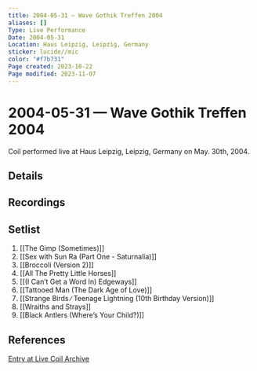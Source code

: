 ```yaml
---
title: 2004-05-31 — Wave Gothik Treffen 2004
aliases: []
Type: Live Performance
Date: 2004-05-31
Location: Haus Leipzig, Leipzig, Germany
sticker: lucide//mic
color: "#f7b731"
Page created: 2023-10-22
Page modified: 2023-11-07
---
```


# 2004-05-31 — Wave Gothik Treffen 2004

Coil performed live at Haus Leipzig, Leipzig, Germany on May. 30th, 2004.

## Details


## Recordings


## Setlist
1. [[The Gimp (Sometimes)]]
2. [[Sex with Sun Ra (Part One - Saturnalia)]]
3. [[Broccoli (Version 2)]]
4. [[All The Pretty Little Horses]]
5. [[(I Can’t Get a Word In) Edgeways]]
6. [[Tattooed Man (The Dark Age of Love)]]
7. [[Strange Birds ∕ Teenage Lightning (10th Birthday Version)]]
8. [[Wraiths and Strays]]
9. [[Black Antlers (Where’s Your Child?)]]

## References

[Entry at Live Coil Archive](https://live-coil-archive.com/2004-2/2004-wave-gotik/)
